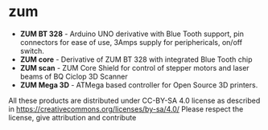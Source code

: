# zum

* **ZUM BT 328** - Arduino UNO derivative with Blue Tooth support, pin connectors for ease of use, 3Amps supply for periphericals, on/off switch.
* **ZUM core** - Derivative of ZUM BT 328 with integrated Blue Tooth chip
* **ZUM scan** - ZUM Core Shield for control of stepper motors and laser beams of BQ Ciclop 3D Scanner
* **ZUM Mega 3D** - ATMega based controller for Open Source 3D printers.

All these products are distributed under CC-BY-SA 4.0 license as described in https://creativecommons.org/licenses/by-sa/4.0/ Please respect the license, give attribution and contribute

